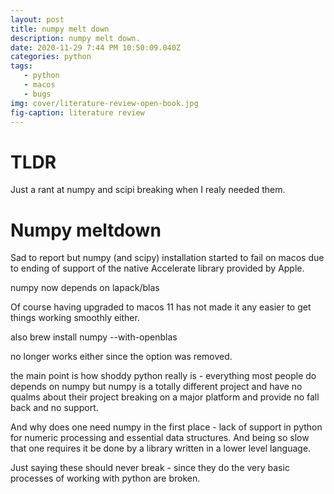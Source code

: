 ```yaml
---
layout: post
title: numpy melt down 
description: numpy melt down.
date: 2020-11-29 7:44 PM 10:50:09.040Z
categories: python
tags:
   - python
   - macos
   - bugs
img: cover/literature-review-open-book.jpg
fig-caption: literature review
---
```


# TLDR

Just a rant at numpy and scipi breaking when I realy needed them.

# Numpy meltdown

Sad to report but numpy (and scipy) installation started to fail on macos due to ending of support of the native Accelerate library provided by Apple. 

numpy now depends on lapack/blas

Of course having upgraded to macos 11 has not made it any easier to get things working smoothly either.

also brew install numpy --with-openblas

no longer works either since the option was removed.

the main point is how shoddy python really is - everything most people do depends on numpy but numpy is a totally different project and have no qualms about their project breaking on a major platform and provide no fall back and no support. 

And why does one need numpy in the first place - lack of support in python for numeric processing and essential data structures. And being so slow that one requires it be done by a library written in a lower level language.

Just saying these should never break - since they do the very basic processes of working with python are broken.

